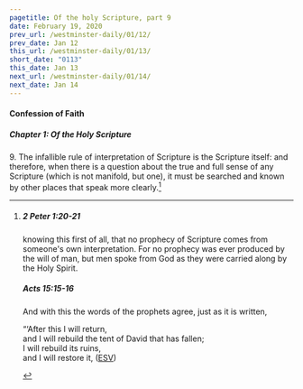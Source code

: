 ```yaml
---
pagetitle: Of the holy Scripture, part 9
date: February 19, 2020
prev_url: /westminster-daily/01/12/
prev_date: Jan 12
this_url: /westminster-daily/01/13/
short_date: "0113"
this_date: Jan 13
next_url: /westminster-daily/01/14/
next_date: Jan 14
---
```


#### Confession of Faith

##### Chapter 1: Of the Holy Scripture

9\. The infallible rule of interpretation of Scripture is the Scripture itself: and therefore, when there is a question about the true and full sense of any Scripture (which is not manifold, but one), it must be searched and known by other places that speak more clearly.[^fnref:wcf1]

[^fnref:wcf1]: <div class="esv"><h5>2 Peter 1:20-21</h5> <div class="esv-text"><p id="p61001020.01-1">knowing this first of all, that no prophecy of Scripture comes from someone's own interpretation. For no prophecy was ever produced by the will of man, but men spoke from God as they were carried along by the Holy Spirit.</p> </div><h5>Acts 15:15-16</h5> <div class="esv-text"><p id="p44015015.01-2">And with this the words of the prophets agree, just as it is written,</p>  <div class="block-indent"> <p class="line-group" id="p44015016.01-2">&#8220;&#8216;After this I will return,<br /> and I will rebuild the tent of David that has fallen;<br /> I will rebuild its ruins,<br /> <span class="indent"></span> and I will restore it,  (<a href="http://www.esv.org" class="copyright">ESV</a>)</p> </div> </div> </div>

